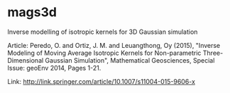 # mags3d
Inverse modelling of isotropic kernels for 3D Gaussian simulation

Article: Peredo, O. and Ortiz, J. M. and Leuangthong, Oy (2015), "Inverse Modeling of Moving Average Isotropic Kernels for Non-parametric Three-Dimensional Gaussian Simulation", Mathematical Geosciences, Special Issue: geoEnv 2014, Pages 1-21.

Link: http://link.springer.com/article/10.1007/s11004-015-9606-x
